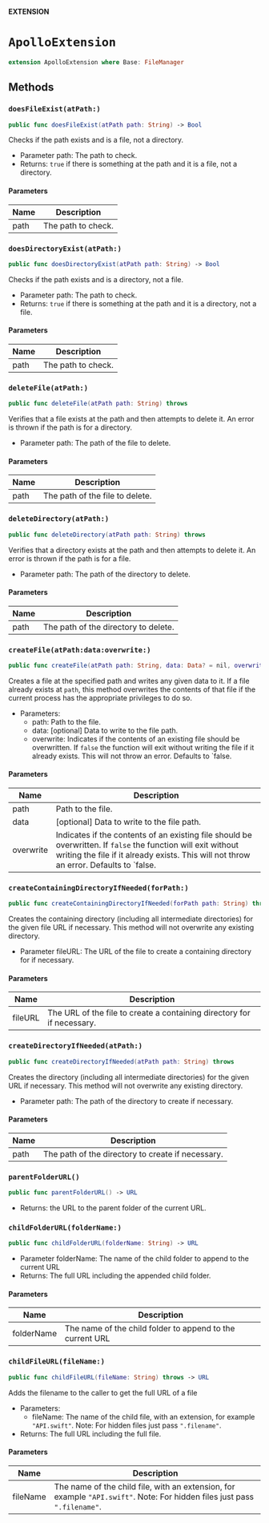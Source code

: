 **EXTENSION**

# `ApolloExtension`
```swift
extension ApolloExtension where Base: FileManager
```

## Methods
### `doesFileExist(atPath:)`

```swift
public func doesFileExist(atPath path: String) -> Bool
```

Checks if the path exists and is a file, not a directory.

- Parameter path: The path to check.
- Returns: `true` if there is something at the path and it is a file, not a directory.

#### Parameters

| Name | Description |
| ---- | ----------- |
| path | The path to check. |

### `doesDirectoryExist(atPath:)`

```swift
public func doesDirectoryExist(atPath path: String) -> Bool
```

Checks if the path exists and is a directory, not a file.

- Parameter path: The path to check.
- Returns: `true` if there is something at the path and it is a directory, not a file.

#### Parameters

| Name | Description |
| ---- | ----------- |
| path | The path to check. |

### `deleteFile(atPath:)`

```swift
public func deleteFile(atPath path: String) throws
```

Verifies that a file exists at the path and then attempts to delete it. An error is thrown if the path is for a directory.

- Parameter path: The path of the file to delete.

#### Parameters

| Name | Description |
| ---- | ----------- |
| path | The path of the file to delete. |

### `deleteDirectory(atPath:)`

```swift
public func deleteDirectory(atPath path: String) throws
```

Verifies that a directory exists at the path and then attempts to delete it. An error is thrown if the path is for a file.

- Parameter path: The path of the directory to delete.

#### Parameters

| Name | Description |
| ---- | ----------- |
| path | The path of the directory to delete. |

### `createFile(atPath:data:overwrite:)`

```swift
public func createFile(atPath path: String, data: Data? = nil, overwrite: Bool = true) throws
```

Creates a file at the specified path and writes any given data to it. If a file already exists at `path`, this method overwrites the
contents of that file if the current process has the appropriate privileges to do so.

- Parameters:
  - path: Path to the file.
  - data: [optional] Data to write to the file path.
  - overwrite: Indicates if the contents of an existing file should be overwritten.
      If `false` the function will exit without writing the file if it already exists.
      This will not throw an error.
      Defaults to `false.

#### Parameters

| Name | Description |
| ---- | ----------- |
| path | Path to the file. |
| data | [optional] Data to write to the file path. |
| overwrite | Indicates if the contents of an existing file should be overwritten. If `false` the function will exit without writing the file if it already exists. This will not throw an error. Defaults to `false. |

### `createContainingDirectoryIfNeeded(forPath:)`

```swift
public func createContainingDirectoryIfNeeded(forPath path: String) throws
```

Creates the containing directory (including all intermediate directories) for the given file URL if necessary. This method will not
overwrite any existing directory.

- Parameter fileURL: The URL of the file to create a containing directory for if necessary.

#### Parameters

| Name | Description |
| ---- | ----------- |
| fileURL | The URL of the file to create a containing directory for if necessary. |

### `createDirectoryIfNeeded(atPath:)`

```swift
public func createDirectoryIfNeeded(atPath path: String) throws
```

Creates the directory (including all intermediate directories) for the given URL if necessary. This method will not overwrite any
existing directory.

- Parameter path: The path of the directory to create if necessary.

#### Parameters

| Name | Description |
| ---- | ----------- |
| path | The path of the directory to create if necessary. |

### `parentFolderURL()`

```swift
public func parentFolderURL() -> URL
```

- Returns: the URL to the parent folder of the current URL.

### `childFolderURL(folderName:)`

```swift
public func childFolderURL(folderName: String) -> URL
```

- Parameter folderName: The name of the child folder to append to the current URL
- Returns: The full URL including the appended child folder.

#### Parameters

| Name | Description |
| ---- | ----------- |
| folderName | The name of the child folder to append to the current URL |

### `childFileURL(fileName:)`

```swift
public func childFileURL(fileName: String) throws -> URL
```

Adds the filename to the caller to get the full URL of a file

- Parameters:
  - fileName: The name of the child file, with an extension, for example `"API.swift"`. Note: For hidden files just pass `".filename"`.
- Returns: The full URL including the full file.

#### Parameters

| Name | Description |
| ---- | ----------- |
| fileName | The name of the child file, with an extension, for example `"API.swift"`. Note: For hidden files just pass `".filename"`. |